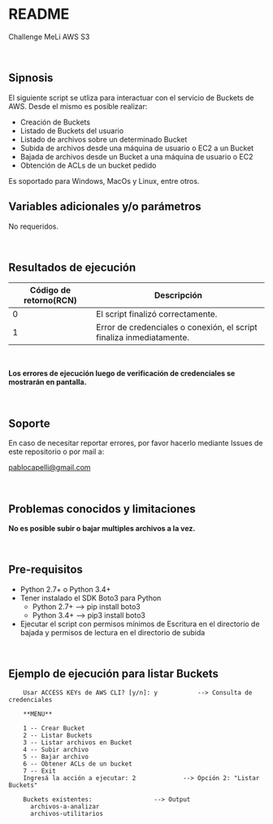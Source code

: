 # README
Challenge MeLi AWS S3

<br>

## Sipnosis

El siguiente script se utliza para interactuar con el servicio de Buckets de AWS. Desde el mismo es posible realizar:
<br>
* Creación de Buckets
* Listado de Buckets del usuario
* Listado de archivos sobre un determinado Bucket
* Subida de archivos desde una máquina de usuario o EC2 a un Bucket
* Bajada de archivos desde un Bucket a una máquina de usuario o EC2
* Obtención de ACLs de un bucket pedido

Es soportado para Windows, MacOs y Linux, entre otros.

## Variables adicionales y/o parámetros

No requeridos.

<br>

## Resultados de ejecución

Código de retorno(RCN) |  Descripción
----------|---------
0 | El script finalizó correctamente.
1 | Error de credenciales o conexión, el script finaliza inmediatamente.
<br>

**Los errores de ejecución luego de verificación de credenciales se mostrarán en pantalla.**

<br>

## Soporte

En caso de necesitar reportar errores, por favor hacerlo mediante Issues de este repositorio o por mail a: 

<pablocapelli@gmail.com>

<br>

## Problemas conocidos y limitaciones

**No es posible subir o bajar multiples archivos a la vez.**

<br>

## Pre-requisitos

* Python 2.7+ o Python 3.4+
* Tener instalado el SDK Boto3 para Python
    * Python 2.7+ --> pip install boto3
    * Python 3.4+ --> pip3 install boto3
* Ejecutar el script con permisos mínimos de Escritura en el directorio de bajada y permisos de lectura en el directorio de subida


<br>

## Ejemplo de ejecución para listar Buckets

```	python3 aws_s3_0.2.py
	Usar ACCESS KEYs de AWS CLI? [y/n]: y			--> Consulta de credenciales
	
	**MENU**
	
	1 -- Crear Bucket
	2 -- Listar Buckets
	3 -- Listar archivos en Bucket
	4 -- Subir archivo
	5 -- Bajar archivo
	6 -- Obtener ACLs de un bucket
	7 -- Exit
	Ingresá la acción a ejecutar: 2				--> Opción 2: "Listar Buckets"
	
	Buckets existentes:					--> Output
	  archivos-a-analizar
	  archivos-utilitarios
```

<br>


